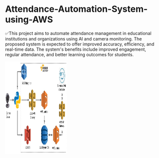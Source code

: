 # Attendance-Automation-System-using-AWS

✅This project aims to automate attendance management in educational institutions and organizations using AI and camera monitoring. The proposed system is expected to offer improved accuracy, efficiency, and real-time data. The system's benefits include improved engagement, regular attendance, and better learning outcomes for students.

<img src="https://github.com/vaibhavkapase1302/Attendance-Automation-System-using-AWS/blob/main/Architecture.jpg" width="200" height="300" alt="Architecture diagram">
